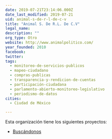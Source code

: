 ```yaml
---
date: 2019-07-21T23:14:06.000Z
date_last_modified: 2019-07-21
uid: animal-s-de-r-l-de-c-v
title: "Animal S. De R.L. De C.V"
legal_name: 
description: ""
org_type: Otro
website: http://www.animalpolitico.com/
year_founded: 2010
facebook: 
twitter: 
tags:
  - monitoreo-de-servicios-publicos
  - mapeo-ciudadano
  - compras-publicas
  - transparencia-y-rendicion-de-cuentas
  - participación-ciudadana
  - parlamento-abierto-monitoreo-legislativo
  - periodismo-de-datos
cities: 
  - Ciudad de México

---
```


Esta organización tiene los siguientes proyectos:

- [Buscándonos](/i/buscandonos.html)

